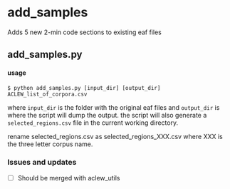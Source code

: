 # add_samples
Adds 5 new 2-min code sections to existing eaf files

## add_samples.py

#### usage

```
$ python add_samples.py [input_dir] [output_dir] ACLEW_list_of_corpora.csv
```

where ```input_dir``` is the folder with the original eaf files and ```output_dir``` is where the script will dump the output. the script will also generate a ```selected_regions.csv``` file in the current working directory.

rename selected_regions.csv as selected_regions_XXX.csv where XXX is the three letter corpus name.

### Issues and updates

- [ ] Should be merged with aclew_utils
